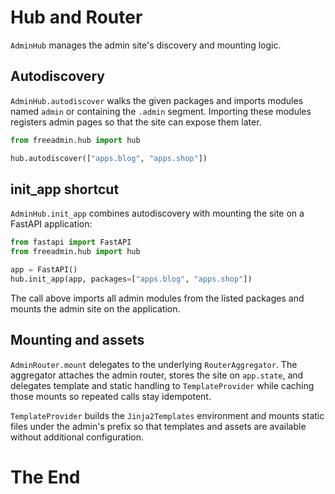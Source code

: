 # Hub and Router

`AdminHub` manages the admin site's discovery and mounting logic.

## Autodiscovery

`AdminHub.autodiscover` walks the given packages and imports modules named `admin` or containing the `.admin` segment. Importing these modules registers admin pages so that the site can expose them later.

```python
from freeadmin.hub import hub

hub.autodiscover(["apps.blog", "apps.shop"])
```

## init_app shortcut

`AdminHub.init_app` combines autodiscovery with mounting the site on a FastAPI application:

```python
from fastapi import FastAPI
from freeadmin.hub import hub

app = FastAPI()
hub.init_app(app, packages=["apps.blog", "apps.shop"])
```

The call above imports all admin modules from the listed packages and mounts the admin site on the application.

## Mounting and assets

`AdminRouter.mount` delegates to the underlying `RouterAggregator`. The aggregator attaches the admin router, stores the site on `app.state`, and delegates template and static handling to `TemplateProvider` while caching those mounts so repeated calls stay idempotent.

`TemplateProvider` builds the `Jinja2Templates` environment and mounts static files under the admin's prefix so that templates and assets are available without additional configuration.

# The End

